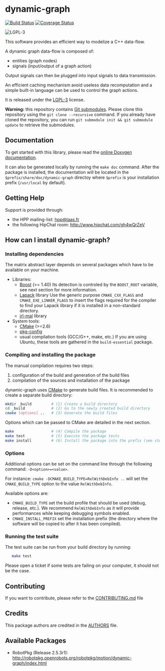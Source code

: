 dynamic-graph
=============

[![Build Status](https://travis-ci.org/stack-of-tasks/dynamic-graph.png)](https://travis-ci.org/stack-of-tasks/dynamic-graph)
[![Coverage Status](https://coveralls.io/repos/stack-of-tasks/dynamic-graph/badge.png?branch=master)](https://coveralls.io/r/stack-of-tasks/dynamic-graph?branch=master)

![LGPL-3](https://www.gnu.org/graphics/lgplv3-88x31.png)

This software provides an efficient way to modelize a C++ data-flow.

A dynamic graph data-flow is composed of:
 * entities (graph nodes)
 * signals (input/output of a graph action)

Output signals can then be plugged into input signals to data
transmission.

An efficient caching mechanism avoid useless data recomputation and a
simple built-in language can be used to control the graph actions.

It is released under the [LGPL-3](COPYING.LESSER) license.


**Warning:** this repository contains [Git
submodules][git-submodules]. Please clone this repository using the
`git clone --recursive` command. If you already have cloned the
repository, you can run `git submodule init && git submodule update`
to retrieve the submodules.


Documentation
-------------

To get started with this library, please read the [online Doxygen
documentation][doxygen-documentation].

It can also be generated locally by running the `make doc`
command. After the package is installed, the documentation will be
located in the `$prefix/share/doc/dynamic-graph` directoy where
`$prefix` is your installation prefix (`/usr/local` by default).


Getting Help
------------

Support is provided through:
 * the HPP mailing-list: hpp@laas.fr
 * the following HipChat room: http://www.hipchat.com/gh4wQrZeV


How can I install dynamic-graph?
--------------------------------

### Installing dependencies

The matrix abstract layer depends on several packages which
have to be available on your machine.

 - Libraries:
   - [Boost][] (>= 1.40)
     Its detection is controled by the `BOOST_ROOT` variable, see next section
     for more information.
   - [Lapack][] library
     Use the generic purpose `CMAKE_CXX_FLAGS` and `CMAKE_EXE_LINKER_FLAGS`
     to insert the flags required for the compiler to find your Lapack library
     if it is installed in a non-standard directory.
   - [jrl-mal][] library
 - System tools:
   - [CMake][] (>=2.6)
   - [pkg-config][]
   - usual compilation tools (GCC/G++, make, etc.)
     If you are using Ubuntu, these tools are gathered in the `build-essential` package.



### Compiling and installing the package

The manual compilation requires two steps:

 1. configuration of the build and generation of the build files
 2. compilation of the sources and installation of the package

dynamic-graph uses [CMake][] to generate build files. It is
recommended to create a separate build directory:

```sh
mkdir _build         # (1) Create a build directory
cd _build            # (2) Go to the newly created build directory
cmake [options] ..   # (3) Generate the build files
```

Options which can be passed to CMake are detailed in the next section.

```sh
make                 # (4) Compile the package
make test            # (5) Execute the package tests
make install         # (6) Install the package into the prefix (see step 3)
```


### Options

Additional options can be set on the command line through the
following command: `-D<option>=<value>`.

For instance: `cmake -DCMAKE_BUILD_TYPE=RelWithDebInfo ..` will set
the `CMAKE_BUILD_TYPE` option to the value `RelWithDebInfo`.


Available options are:

- `CMAKE_BUILD_TYPE` set the build profile that should be used (debug,
  release, etc.). We recommend `RelWithDebInfo` as it will provide
  performances while keeping debugging symbols enabled.
- `CMAKE_INSTALL_PREFIX` set the installation prefix (the directory
  where the software will be copied to after it has been compiled).


### Running the test suite

The test suite can be run from your build directory by running:

```sh
   make test
```

Please open a ticket if some tests are failing on your computer, it
should not be the case.


Contributing
------------

If you want to contribute, please refer to the
[CONTRIBUTING.md](CONTRIBUTING.md) file

Credits
-------

This package authors are credited in the [AUTHORS](AUTHORS) file.



Available Packages
------------------

 * RobotPkg (Release 2.5.3r1):
   http://robotpkg.openrobots.org/robotpkg/motion/dynamic-graph/index.html


[doxygen-documentation]: http://stack-of-tasks.github.io/dynamic-graph/doxygen/HEAD/

[jrl-mathtools]: https://github.com/jrl-umi3218/jrl-mathtools
[jrl-mal]: https://github.com/jrl-umi3218/jrl-mal

[git-submodules]: http://git-scm.com/book/en/Git-Tools-Submodules

[Boost]: http://www.boost.org/
[CMake]: htttp://www.cmake.org/
[Doxygen]: http://www.stack.nl/~dimitri/doxygen/
[Eigen]: http://eigen.tuxfamily.org/
[Git]: http://git-scm.com/
[Lapack]: http://www.netlib.org/lapack/
[Libtool]: https://www.gnu.org/software/libtool/
[RobotPkg]: http://robotpkg.openrobots.org/
[log4cxx]: https://logging.apache.org/log4cxx/
[pkg-config]: http://www.freedesktop.org/wiki/Software/pkg-config/
